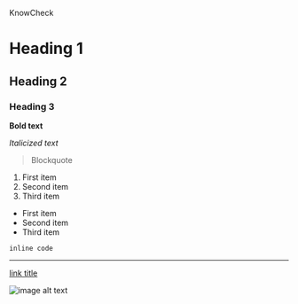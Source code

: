 KnowCheck
# Heading 1
## Heading 2
### Heading 3

**Bold text**

*Italicized text*

> Blockquote

1. First item  
2. Second item  
3. Third item  

- First item  
- Second item  
- Third item  

`inline code`

---

[link title](https://www.example.com)

![image alt text](https://upload.wikimedia.org/wikipedia/commons/thumb/8/89/PlayingCards_Rosebush.jpg/250px-PlayingCards_Rosebush.jpg)
